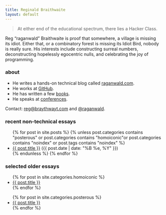 ```yaml
---
title: Reginald Braithwaite
layout: default
---
```


> At either end of the educational spectrum, there lies a Hacker Class.

Reg “raganwald” Braithwaite is proof that somewhere, a village is missing its idiot. Either that, or a combinatory forest is missing its Idiot Bird, nobody is really sure. His interests include constructing surreal numbers, deconstructing hopelessly egocentric nulls, and celebrating the joy of programming.

### about

- He writes a hands-on technical blog called [raganwald.com](http://raganwald.com).
- He works at [GitHub](https://github.com/raganwald).
- He has written a few [books](http://leanpub.com/u/raganwald).
- He speaks at [conferences](http://lanyrd.com/profile/raganwald/).

Contact: [reg@braythwayt.com](mailto:reg@braythwayt.com) and [@raganwald](https://twitter.com/raganwald).

### recent non-technical essays

<div class="related">
  <ul>
    {% for post in site.posts %}
      {% unless post.categories contains "posterous" or post.categories contains "homoiconic"or post.categories contains "noindex" or post.tags contains "noindex" %}
        <li>
    <a href="{{ post.url }}">{{ post.title }}</a> (<span>{{ post.date | date: "%B %e, %Y" }}</span>)
        </li>
      {% endunless %}
    {% endfor %}
  </ul>
</div>

### selected older essays

<div class="related">
  <ul>
    {% for post in site.categories.homoiconic %}
        <li>
    <a href="{{ post.url }}">{{ post.title }}</a>
        </li>
    {% endfor %}
  </ul>
</div>

<div class="related">
  <ul>
    {% for post in site.categories.posterous %}
        <li>
    <a href="{{ post.url }}">{{ post.title }}</a>
        </li>
    {% endfor %}
  </ul>
</div>
